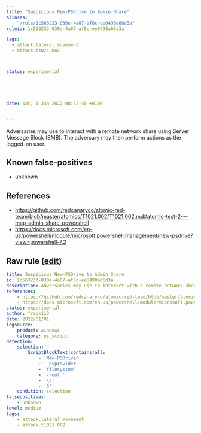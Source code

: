```yaml
---
title: "Suspicious New-PSDrive to Admin Share"
aliases:
  - "/rule/1c563233-030e-4a07-af8c-ee0490a66d3a"
ruleid: 1c563233-030e-4a07-af8c-ee0490a66d3a

tags:
  - attack.lateral_movement
  - attack.t1021.002



status: experimental





date: Sat, 1 Jan 2022 08:42:40 +0100


---
```


Adversaries may use to interact with a remote network share using Server Message Block (SMB). The adversary may then perform actions as the logged-on user.

<!--more-->


## Known false-positives

* unknown



## References

* https://github.com/redcanaryco/atomic-red-team/blob/master/atomics/T1021.002/T1021.002.md#atomic-test-2---map-admin-share-powershell
* https://docs.microsoft.com/en-us/powershell/module/microsoft.powershell.management/new-psdrive?view=powershell-7.2


## Raw rule ([edit](https://github.com/SigmaHQ/sigma/edit/master/rules/windows/powershell/powershell_script/posh_ps_suspicious_new_psdrive.yml))
```yaml
title: Suspicious New-PSDrive to Admin Share
id: 1c563233-030e-4a07-af8c-ee0490a66d3a
description: Adversaries may use to interact with a remote network share using Server Message Block (SMB). The adversary may then perform actions as the logged-on user. 
references:
    - https://github.com/redcanaryco/atomic-red-team/blob/master/atomics/T1021.002/T1021.002.md#atomic-test-2---map-admin-share-powershell
    - https://docs.microsoft.com/en-us/powershell/module/microsoft.powershell.management/new-psdrive?view=powershell-7.2
status: experimental
author: frack113
date: 2022/01/01
logsource:
    product: windows
    category: ps_script
detection:
    selection:
        ScriptBlockText|contains|all:
            - 'New-PSDrive'
            - '-psprovider '
            - 'filesystem'
            - '-root '
            - '\\'
            - '$'
    condition: selection
falsepositives:
    - unknown
level: medium
tags:
    - attack.lateral_movement
    - attack.t1021.002
```
